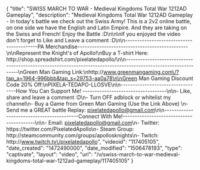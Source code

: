 {
    "title": "SWISS MARCH TO WAR - Medieval Kingdoms Total War 1212AD Gameplay",
    "description": "Medieval Kingdoms Total War 1212AD Gameplay - In today's battle we check out the Swiss Army!  This is a 2v2 online battle, on one side we have the English and Latin Empire.  And they are taking on the Swiss and French! Enjoy the Battle :D\n\n\nIf you enjoyed the video don't forget to Like and Leave a comment :D\n\n-----------------------------------------PA Merchandise----------------------------------------------\n\nRepresent the Knight's of Apollo!\nBuy a T-shirt Here: http:\/\/shop.spreadshirt.com\/pixelatedapollo\/\n\n---------------------------------------------------------------------------------------------------------------\nGreen Man Gaming Link:\nhttp:\/\/www.greenmangaming.com\/?tap_a=1964-996bbb&tap_s=29753-aa0a78\n\nGreen Man Gaming Discount Code 20% Off:\nPIXELA-TEDAPO-LLOSVE\n\n----------------------------------How You Can Support Me! -----------------------------------\n\n- Like, share and leave a comment :D\n- Turn OFF adblock or whitelist my channel\n- Buy a Game from Green Man Gaming (Use the Link Above) \n- Send me a GREAT battle Replay: pixelatedapollo@gmail.com\n\n------------------------------------------Connect With Me!-----------------------------------------\n\n- Email: pixelatedapollo@gmail.com\n- Twitter: https:\/\/twitter.com\/PixelatedApollo\n- Steam Group:  http:\/\/steamcommunity.com\/groups\/apollosknights\n- Twitch: http:\/\/www.twitch.tv\/pixelatedapollo",
    "videoid": "117405105",
    "date_created": "1472490000",
    "date_modified": "1506478193",
    "type": "captivate",
    "layout": "video",
    "url": "\/v\/swiss-march-to-war-medieval-kingdoms-total-war-1212ad-gameplay\/117405105"
}